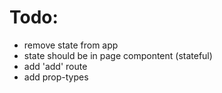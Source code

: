 # Todo:
- remove state from app
- state should be in page compontent (stateful)
- add 'add' route
- add prop-types